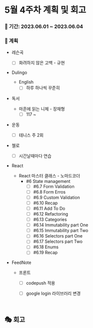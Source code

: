 # 5월 4주차 계획 및 회고

### 📆 기간: 2023.06.01 ~ 2023.06.04

### 📑 계획

- 레슨곡

  - [ ] 화려하지 않은 고백 - 규현
- Dulingo
  - English
    - [ ] 하루 하나씩 꾸준히
- 독서
  - 마흔에 읽는 니체 - 장재형
    - [ ] 117 ~ 
- 운동
  - [ ] 테니스 주 2회
- 첼로
  - [ ] 시간날때마다 연습
- React
  - React 마스터 클래스 - 노마드코더
    - #6 State management
      - [ ] #6.7 Form Validation
      - [ ] #6.8 Form Erros
      - [ ] #6.9 Custom Validation
      - [ ] #6.10 Recap
      - [ ] #6.11 Add To Do
      - [ ] #6.12 Refactoring
      - [ ] #6.13 Categories
      - [ ] #6.14 Immutability part One
      - [ ] #6.15 Immutability part Two
      - [ ] #6.16 Selectors part One
      - [ ] #6.17 Selectors part Two
      - [ ] #6.18 Enums
      - [ ] #6.19 Recap
  
- FeedNote 
  - 프론트
    - [ ] codepush 적용
    - [ ] google login 라이브러리 변경


<br/>

## 🎭 회고
